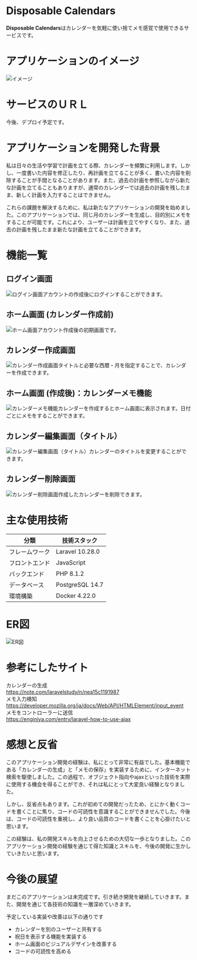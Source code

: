 
# Disposable Calendars

**Disposable Calendars**はカレンダーを気軽に使い捨てメモ感覚で使用できるサービスです。

# アプリケーションのイメージ

![イメージ](https://i.imgur.com/B09VBO8.png)

# サービスのＵＲＬ

今後、デプロイ予定です。

# アプリケーションを開発した背景

私は日々の生活や学習で計画を立てる際、カレンダーを頻繁に利用します。しかし、一度書いた内容を修正したり、再計画を立てることが多く、書いた内容を削除することが手間となることがあります。また、過去の計画を参照しながら新たな計画を立てることもありますが、通常のカレンダーでは過去の計画を残したまま、新しく計画を入力することはできません。

これらの課題を解決するために、私は新たなアプリケーションの開発を始めました。このアプリケーションでは、同じ月のカレンダーを生成し、目的別にメモをすることが可能です。これにより、ユーザーは計画を立てやすくなり、また、過去の計画を残したまま新たな計画を立てることができます。

# 機能一覧

## ログイン画面

![ログイン画面](https://i.imgur.com/TcWQfxE.png)アカウントの作成後にログインすることができます。

## ホーム画面 (カレンダー作成前)

![ホーム画面](https://i.imgur.com/YOSUieg.png)アカウント作成後の初期画面です。

## カレンダー作成画面

![カレンダー作成画面](https://i.imgur.com/iLPpMu6.png)タイトルと必要な西暦・月を指定することで、カレンダーを作成できます。

## ホーム画面 (作成後)：カレンダーメモ機能

![カレンダーメモ機能](https://i.imgur.com/2tAsRws.png)カレンダーを作成するとホーム画面に表示されます。日付ごとにメモをすることができます。

## カレンダー編集画面（タイトル）

![カレンダー編集画面（タイトル）](https://i.imgur.com/NzG5KmW.png)カレンダーのタイトルを変更することができます。

## カレンダー削除画面

![カレンダー削除画面](https://i.imgur.com/88TEART.png)作成したカレンダーを削除できます。

# 主な使用技術

 分類 |  技術スタック
---- | ----
フレームワーク|Laravel 10.28.0
 フロントエンド  |  JavaScript
 バックエンド  |  PHP 8.1.2
 データベース| PostgreSQL 14.7
 環境構築| Docker 4.22.0

# ER図

![ER図](https://i.imgur.com/WWVX71U.png)

# 参考にしたサイト  
カレンダーの生成  
https://note.com/laravelstudy/n/nea15c1191987  
メモ入力検知  
https://developer.mozilla.org/ja/docs/Web/API/HTMLElement/input_event  
メモをコントローラーに送信  
https://enginiya.com/entry/laravel-how-to-use-ajax  

# 感想と反省
このアプリケーション開発の経験は、私にとって非常に有益でした。基本機能である「カレンダーの生成」と「メモの保存」を実装するために、インターネット検索を駆使しました。この過程で、オブジェクト指向やajaxといった技術を実際に使用する機会を得ることができ、それは私にとって大変良い経験となりました。

しかし、反省点もあります。これが初めての開発だったため、とにかく動くコードを書くことに焦り、コードの可読性を意識することができませんでした。今後は、コードの可読性を重視し、より良い品質のコードを書くことを心掛けたいと思います。

この経験は、私の開発スキルを向上させるための大切な一歩となりました。このアプリケーション開発の経験を通じて得た知識とスキルを、今後の開発に生かしていきたいと思います。
# 今後の展望
まだこのアプリケーションは未完成です。引き続き開発を継続していきます。また、開発を通じて各技術の知識を一層深めていきます。

予定している実装や改善は以下の通りです

- カレンダーを別のユーザーと共有する
- 祝日を表示する機能を実装する
- ホーム画面のビジュアルデザインを改善する
- コードの可読性を高める

